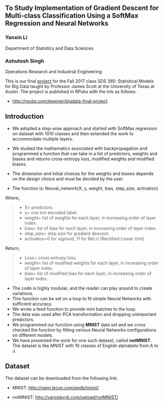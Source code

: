 ## To Study Implementation of Gradient Descent for Multi-class Classification Using a SoftMax Regression and Neural Networks

### Yanxin Li        
Department of Statistics and Data Sciences

### Ashutosh Singh  
Operations Research and Industrial Engineering


This is our final [project](http://rpubs.com/leexiner/bigdata-final-project) for the Fall 2017 class SDS 385: Statistical Models for Big Data taught by Professor James Scott at the University of Texas at Austin. The project is published in RPubs with the link as follows:

- http://rpubs.com/leexiner/bigdata-final-project

##  Introduction
- We adopted a step-wise approach and started with SoftMax regression on dataset with 1010 classes and then extended the work to accommodate multiple layers.

- We studied the mathematics associated with backpropagation and programmed a function that can take in a list of predictors, weights and biases and returns cross-entropy loss, modified weights and modified biases.

- The dimension and initial choices for the weights and biases depends on the design choice and must be decided by the user.

- The function is:
Neural\_network(X, y, weight, bias, step\_size,  activation)

Where,

>* X= predictors.
>* y= one hot encoded label.
>* weight= list of weights for each layer, in increasing order of layer index.
>* bias= list of bias for each layer, in increasing order of layer index.
>* step_size= step size for gradient descent.
>* activation=0 for sigmoid, 11 for ReLU (Rectified Linear Unit).

Return,

>* Loss= cross entropy loss.
>* weight= list of modified weights for each layer, in increasing order of layer index.
>* bias= list of modified bias for each layer, in increasing order of layer index.

- The code is highly modular, and the reader can play around to create variations.
- This function can be set on a loop to fit simple Neural Networks with sufficient accuracy.
- We wrote a feed function to provide mini batches to the loop.
- The data was used after PCA transformation and dropping unimportant predictors.
- We programmed our function using **MNIST** data set and we cross checked the function by fitting various Neural Networks configurations on different models.
- We have presented the work for one such dataset, called **notMNIST**. The dataset is like MNIST with 10 classes of English alphabets from A to J.

## Dataset

The dataset can be downloaded from the following link: 

- MNIST: http://yann.lecun.com/exdb/mnist/

- notMNIST: http://yaroslavvb.com/upload/notMNIST/
